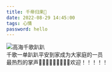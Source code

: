 ```yaml
---
title: 千帝归来🍊
date: 2022-08-29 14:45:00
tags: 心情
password: hello
---
```

![高海千歌趴趴](https://jgox-image-1316409677.cos.ap-guangzhou.myqcloud.com/blog/IMG_20220829-144640993.jpg)  
千歌一单趴趴平安到家成为大家庭的一员  
最热烈的掌声👏👏👏👏👏👏👏👏👏欢迎！！！！！
